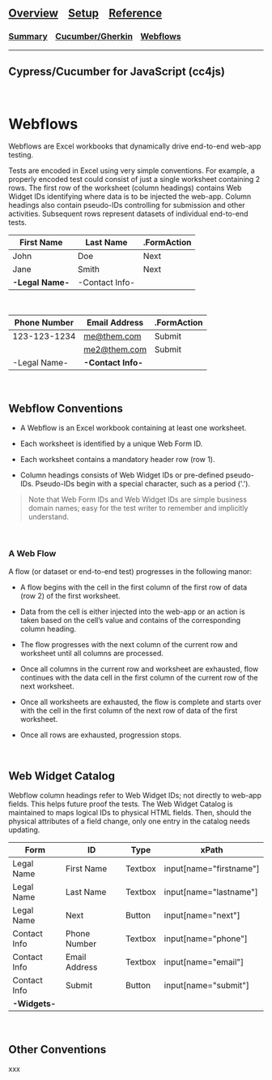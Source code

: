 

## [Overview](README.md) &nbsp;&nbsp; [Setup](README_Setup.md) &nbsp;&nbsp; [**Reference**](README_Reference.md)

### [Summary](README_Reference.md) &nbsp;&nbsp; [Cucumber/Gherkin](README_Reference_Cucumber.md) &nbsp;&nbsp; [**Webflows**](README_Reference_Webflows.md)

---

## Cypress/Cucumber for JavaScript (cc4js)


<br/>

# Webflows

Webflows are Excel workbooks that dynamically drive end-to-end web-app testing.  

Tests are encoded in Excel using very simple conventions.  For example, a properly encoded test could consist of just a single worksheet containing 2 rows.
The first row of the worksheet (column headings) contains Web Widget IDs identifying where data is to be injected the web-app.
Column headings also contain pseudo-IDs controlling for submission and other activities.
Subsequent rows represent datasets of individual end-to-end tests.

| First Name | Last Name | .FormAction | 
| --- | --- | --- |
| John | Doe | Next | 
| Jane | Smith | Next | 
| **-Legal Name-** | -Contact Info- ||

<br/>

| Phone Number | Email Address | .FormAction | 
| --- | --- | --- |
| 123-123-1234 | me@them.com | Submit | 
|  | me2@them.com | Submit | 
| -Legal Name- | **-Contact Info-** ||


<br/>

## Webflow Conventions

* A Webflow is an Excel workbook containing at least one worksheet.


* Each worksheet is identified by a unique Web Form ID.

* Each worksheet contains a mandatory header row (row 1).

* Column headings consists of Web Widget IDs or pre-defined pseudo-IDs.  Pseudo-IDs begin with a special character, such as a period ('.').

>Note that Web Form IDs and Web Widget IDs are simple business domain names; easy for the test writer to remember and implicitly understand.

<br/>

### A Web Flow

A flow (or dataset or end-to-end test) progresses in the following manor:

*	A flow begins with the cell in the first column of the first row of data (row 2) of the first worksheet.

*	Data from the cell is either injected into the web-app or an action is taken based on the cell’s value and contains of the corresponding column heading.


*	The flow progresses with the next column of the current row and worksheet until all columns are processed.

*	Once all columns in the current row and worksheet are exhausted, flow continues with the data cell in the first column of the current row of the next worksheet.


*	Once all worksheets are exhausted, the flow is complete and starts over with the cell in the first column of the next row of data of the first worksheet.

*	Once all rows are exhausted, progression stops.


<br/>

## Web Widget Catalog

Webflow column headings refer to Web Widget IDs; not directly to web-app fields.
This helps future proof the tests.  The Web Widget Catalog is maintained to maps logical IDs to physical HTML fields.
Then, should the physical attributes of a field change, only one entry in the catalog needs updating.


| Form | ID | Type | xPath |
| --- | --- | --- | ---|
| Legal Name | First Name | Textbox | input[name="firstname"] | 
| Legal Name | Last Name | Textbox | input[name="lastname"] | 
| Legal Name | Next | Button | input[name="next"] | 
| Contact Info | Phone Number | Textbox | input[name="phone"] | 
| Contact Info | Email Address | Textbox | input[name="email"] | 
| Contact Info | Submit | Button | input[name="submit"] | 
| **-Widgets-** ||||


<br/>

## Other Conventions

xxx


